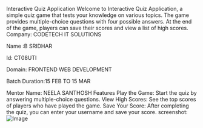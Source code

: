 Interactive Quiz Application Welcome to Interactive Quiz Application, a simple quiz game that tests your knowledge on various topics. The game provides multiple-choice questions with four possible answers. At the end of the game, players can save their scores and view a list of high scores. Company: CODETECH IT SOLUTIONS

Name :B SRIDHAR

Id: CT08UTI

Domain: FRONTEND WEB DEVELOPMENT

Batch Duration:15 FEB TO 15 MAR

Mentor Name: NEELA SANTHOSH Features Play the Game: Start the quiz by answering multiple-choice questions. View High Scores: See the top scores of players who have played the game. Save Your Score: After completing the quiz, you can enter your username and save your score. 
screenshot:
![Image](https://github.com/user-attachments/assets/547bffcf-ccba-4eb9-86b6-38f68e688570)

